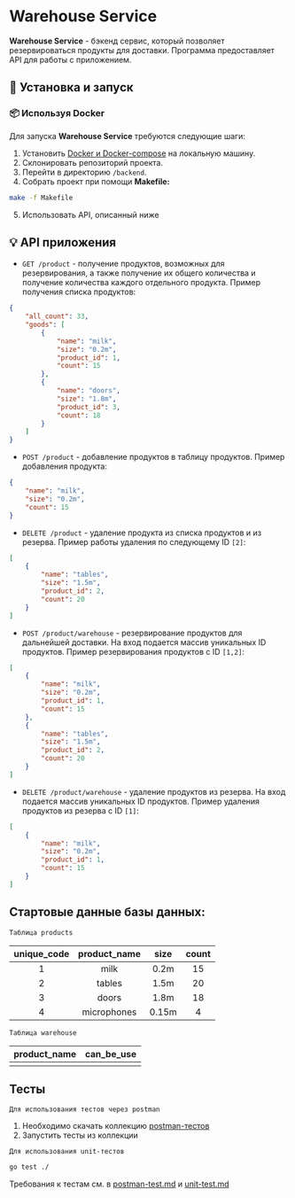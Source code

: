 # Warehouse Service

**Warehouse Service** - бэкенд сервис, который позволяет резервироваться продукты для доставки. 
Программа предоставляет API для работы с приложением.

## :checkered_flag: Установка и запуск

### :package: Используя Docker

Для запуска **Warehouse Service** требуются следующие шаги:

1. Установить [Docker и Docker-compose](https://www.docker.com/) на локальную машину.
2. Склонировать репозиторий проекта.
3. Перейти в директорию `/backend`.
4. Собрать проект при помощи **Makefile:**
```bash
make -f Makefile
```
5. Использовать API, описанный ниже

## :bulb: API приложения

- ```GET /product``` - получение продуктов, возможных для резервирования, а также получение их общего количества и получение количества
каждого отдельного продукта. Пример получения списка продуктов:
```json
{
    "all_count": 33,
    "goods": [
        {
            "name": "milk",
            "size": "0.2m",
            "product_id": 1,
            "count": 15
        },
        {
            "name": "doors",
            "size": "1.8m",
            "product_id": 3,
            "count": 18
        }
    ]
}
```

- ```POST /product``` - добавление продуктов в таблицу продуктов. Пример добавления продукта:
```json
{
    "name": "milk",
    "size": "0.2m",
    "count": 15
}
```
- ```DELETE /product``` - удаление продукта из списка продуктов и из резерва. Пример работы удаления по следующему ID `[2]`: 
```json
[
    {
        "name": "tables",
        "size": "1.5m",
        "product_id": 2,
        "count": 20
    }
]
```

- ```POST /product/warehouse``` - резервирование продуктов для дальнейшей доставки. На вход подается массив уникальных ID продуктов.
Пример резервирования продуктов с ID `[1,2]`:
```json
[
    {
        "name": "milk",
        "size": "0.2m",
        "product_id": 1,
        "count": 15
    },
    {
        "name": "tables",
        "size": "1.5m",
        "product_id": 2,
        "count": 20
    }
]
```
- ```DELETE /product/warehouse``` - удаление продуктов из резерва. На вход подается массив уникальных ID продуктов. 
Пример удаления продуктов из резерва с ID `[1]`:
```json
[
    {
        "name": "milk",
        "size": "0.2m",
        "product_id": 1,
        "count": 15
    }
]
```

## Стартовые данные базы данных:

`Таблица products`

|  unique_code  |  product_name  |  size   |  count  |
|:-------------:|:--------------:|:-------:|:-------:|
|       1       |      milk      |  0.2m   |   15    |
|       2       |     tables     |  1.5m   |   20    |
|       3       |     doors      |  1.8m   |   18    |
|       4       |  microphones   |  0.15m  |    4    |

`Таблица warehouse`

| product_name | can_be_use |
| :----------: | :--------- |
 |             |            |


## Тесты
`Для использования тестов через postman`
1. Необходимо скачать коллекцию [postman-тестов](/postman_collection)
2. Запустить тесты из коллекции

`Для использования unit-тестов`
```bash
go test ./
```
Требования к тестам см. в [postman-test.md](/backend/doc/postman-test.md) и [unit-test.md](/backend/doc/unit-test.md)



